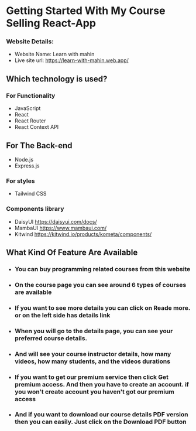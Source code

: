 # Getting Started With My Course Selling React-App
### Website Details: 
* Website Name: Learn with mahin
* Live site url: https://learn-with-mahin.web.app/

## Which technology is used?
### For Functionality
* JavaScript
* React
* React Router
* React Context API

## For The Back-end
* Node.js
* Express.js
### For styles
* Tailwind CSS
### Components library
* DaisyUI https://daisyui.com/docs/
* MambaUI https://www.mambaui.com/
* Kitwind https://kitwind.io/products/kometa/components/ 

## What Kind Of Feature Are Available
* ### You can buy programming related courses from this website
* ### On the course page you can see around 6 types of courses are available
* ### If you want to see more details you can click on Reade more. or on the left side has details link
* ### When you will go to the details page, you can see your preferred course details. 
* ### And will see your course instructor details, how many videos, how many students, and the videos durations
* ### If you want to get our premium service then click Get premium access. And then you have to create an account. if you won't create account you haven't got our premium access

* ### And if you want to download our course details PDF version then you can easily. Just click on the Download PDF button
